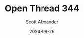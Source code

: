 ---
layout: podcast
title: "Open Thread 344"
author: Scott Alexander
description: https://www.astralcodexten.com/p/open-thread-344
date: 2024-08-26
length: 336099
duration: 84
guid: open-thread-344
---